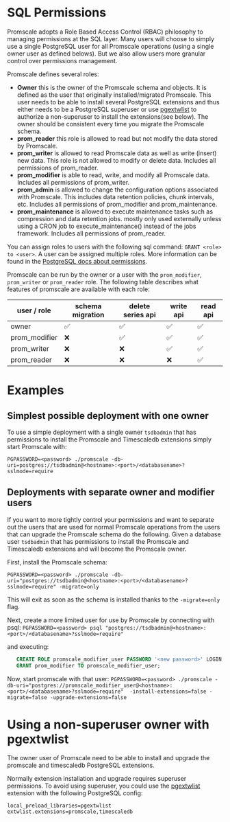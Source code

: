 # SQL Permissions

Promscale adopts a Role Based Access Control (RBAC) philosophy to managing permissions
at the SQL layer. Many users will choose to simply use a single PostgreSQL user for all
Promscale operations (using a single owner user as defined belows).
But we also allow users more granular control over permissions management.

Promscale defines several roles:
- **Owner** this is the owner of the Promscale schema and objects. It is defined
  as the user that originally installed/migrated Promscale. This user needs to be
  able to install several PostgreSQL extensions and thus either needs to be a
  PostgreSQL superuser or use [pgextwlist](https://github.com/dimitri/pgextwlist) to authorize
  a non-superuser to install the extensions(see below). The owner should be consistent
  every time you migrate the Promscale schema.
- **prom_reader** this role is allowed to read but not modify the data stored by Promscale.
- **prom_writer** is allowed to read Promscale data as well as write (insert) new data. This
  role is not allowed to modify or delete data. Includes all permissions of prom_reader.
- **prom_modifier** is able to read, write, and modify all Promscale data. Includes all permissions of prom_writer.
- **prom_admin** is allowed to change the configuration options associated with Promscale. This
  includes data retention policies, chunk intervals, etc. Includes all permissions of prom_modifier and prom_maintenance.
- **prom_maintenance** is allowed to execute maintenance tasks such as compression and data retention jobs.
  mostly only used externally unless using a CRON job to execute_maintenance() instead of the jobs framework.
  Includes all permissions of prom_reader.

You can assign roles to users with the following sql command:
`GRANT <role> to <user>`. A user can be assigned multiple roles. More information
can be found in the [PostgreSQL docs about permissions](https://www.postgresql.org/docs/current/user-manag.html).


Promscale can be run by the owner or a user with the `prom_modifier`, `prom_writer` or `prom_reader` role.
The following table describes what features of promscale are available with each role:

|user / role| schema migration | delete series api | write api | read api |
| --- | --- | --- | --- | --- |
| owner | ✅ | ✅ | ✅ | ✅|
| prom_modifier | ❌ | ✅ | ✅ | ✅|
| prom_writer | ❌ | ❌ | ✅ | ✅|
| prom_reader | ❌ | ❌ | ❌ | ✅|


# Examples

## Simplest possible deployment with one owner

To use a simple deployment with a single owner `tsdbadmin` that has permissions to
install the Promscale and Timescaledb extensions simply start Promscale with:

`PGPASSWORD=<password> ./promscale -db-uri=postgres://tsdbadmin@<hostname>:<port>/<databasename>?sslmode=require`

## Deployments with separate owner and modifier users

If you want to more tightly control your permissions and want to separate out
the users that are used for normal Promscale operations from the users that
can upgrade the Promscale schema do the following. Given a database user `tsdbadmin`
that has permissions to install the Promscale and Timescaledb extensions and will
become the Promscale owner.

First, install the Promscale schema:

`PGPASSWORD=<password> ./promscale -db-uri="postgres://tsdbadmin@<hostname>:<port>/<databasename>?sslmode=require" -migrate=only`

This will exit as soon as the schema is installed thanks to the `-migrate=only` flag.

Next, create a more limited user for use by Promscale by connecting with psql:
`PGPASSWORD=<password> psql "postgres://tsdbadmin@<hostname>:<port>/<databasename>?sslmode=require"`

and executing:

```sql
   CREATE ROLE promscale_modifier_user PASSWORD '<new password>' LOGIN;
   GRANT prom_modifier TO promscale_modifier_user;
```

Now, start promscale with that user:
`PGPASSWORD=<password> ./promscale -db-uri="postgres://promscale_modifier_user@<hostname>:<port>/<databasename>?sslmode=require"  -install-extensions=false -migrate=false -upgrade-extensions=false`


# Using a non-superuser owner with pgextwlist

The owner user of Promscale need to be able to install
and upgrade the promscale and timescaledb PostgreSQL extensions.

Normally extension installation and upgrade requires superuser permissions. To avoid
using superuser, you could use the [pgextwlist](https://github.com/dimitri/pgextwlist) extension with the following PostgreSQL
config:
```
local_preload_libraries=pgextwlist
extwlist.extensions=promscale,timescaledb
```